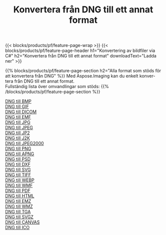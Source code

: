﻿---
title: Konvertera från DNG till ett annat format 
weight: 3920
url: /sv/net/conversion/from/dng 
lang: sv
langdirlevel: 2
locales: zh-hans,ja,it,ru,de,es,fr,nl,id,lt,pl,pt,vi,tr,ko,zh-hant,ar,hi,th,sv,cs,uk,he
description: Med Aspose.Imaging kan du enkelt konvertera från DNG till ett annat format
---

{{< blocks/products/pf/feature-page-wrap >}}
{{< blocks/products/pf/feature-page-header h1="Konvertering av bildfiler via C#" h2="Konvertera från DNG till ett annat format" downloadText="Ladda ner" >}}


{{% blocks/products/pf/feature-page-section  h2="Alla format som stöds för att konvertera från DNG" %}}
Med Aspose.Imaging kan du enkelt konvertera från DNG till ett annat format.
<br/>
Fullständig lista över omvandlingar som stöds:
{{% /blocks/products/pf/feature-page-section %}}
<div class="container-fluid productfamilypage bg-gray">
    <div class="convertypes bg-gray agp-content section">
        <div class="container">
		<div class="row other-converters">
		    <div class='col-md-2 other-converter remove-lp remove-rp'><a href="/imaging/sv/net/conversion/dng-to-bmp" >DNG till BMP</a></div><div class='col-md-2 other-converter remove-lp remove-rp'><a href="/imaging/sv/net/conversion/dng-to-gif" >DNG till GIF</a></div><div class='col-md-2 other-converter remove-lp remove-rp'><a href="/imaging/sv/net/conversion/dng-to-dicom" >DNG till DICOM</a></div><div class='col-md-2 other-converter remove-lp remove-rp'><a href="/imaging/sv/net/conversion/dng-to-emf" >DNG till EMF</a></div><div class='col-md-2 other-converter remove-lp remove-rp'><a href="/imaging/sv/net/conversion/dng-to-jpg" >DNG till JPG</a></div><div class='col-md-2 other-converter remove-lp remove-rp'><a href="/imaging/sv/net/conversion/dng-to-jpeg" >DNG till JPEG</a></div><div class='col-md-2 other-converter remove-lp remove-rp'><a href="/imaging/sv/net/conversion/dng-to-jp2" >DNG till JP2</a></div><div class='col-md-2 other-converter remove-lp remove-rp'><a href="/imaging/sv/net/conversion/dng-to-j2k" >DNG till J2K</a></div><div class='col-md-2 other-converter remove-lp remove-rp'><a href="/imaging/sv/net/conversion/dng-to-jpeg2000" >DNG till JPEG2000</a></div><div class='col-md-2 other-converter remove-lp remove-rp'><a href="/imaging/sv/net/conversion/dng-to-png" >DNG till PNG</a></div><div class='col-md-2 other-converter remove-lp remove-rp'><a href="/imaging/sv/net/conversion/dng-to-apng" >DNG till APNG</a></div><div class='col-md-2 other-converter remove-lp remove-rp'><a href="/imaging/sv/net/conversion/dng-to-psd" >DNG till PSD</a></div><div class='col-md-2 other-converter remove-lp remove-rp'><a href="/imaging/sv/net/conversion/dng-to-dxf" >DNG till DXF</a></div><div class='col-md-2 other-converter remove-lp remove-rp'><a href="/imaging/sv/net/conversion/dng-to-svg" >DNG till SVG</a></div><div class='col-md-2 other-converter remove-lp remove-rp'><a href="/imaging/sv/net/conversion/dng-to-tiff" >DNG till TIFF</a></div><div class='col-md-2 other-converter remove-lp remove-rp'><a href="/imaging/sv/net/conversion/dng-to-webp" >DNG till WEBP</a></div><div class='col-md-2 other-converter remove-lp remove-rp'><a href="/imaging/sv/net/conversion/dng-to-wmf" >DNG till WMF</a></div><div class='col-md-2 other-converter remove-lp remove-rp'><a href="/imaging/sv/net/conversion/dng-to-pdf" >DNG till PDF</a></div><div class='col-md-2 other-converter remove-lp remove-rp'><a href="/imaging/sv/net/conversion/dng-to-html" >DNG till HTML</a></div><div class='col-md-2 other-converter remove-lp remove-rp'><a href="/imaging/sv/net/conversion/dng-to-emz" >DNG till EMZ</a></div><div class='col-md-2 other-converter remove-lp remove-rp'><a href="/imaging/sv/net/conversion/dng-to-wmz" >DNG till WMZ</a></div><div class='col-md-2 other-converter remove-lp remove-rp'><a href="/imaging/sv/net/conversion/dng-to-tga" >DNG till TGA</a></div><div class='col-md-2 other-converter remove-lp remove-rp'><a href="/imaging/sv/net/conversion/dng-to-svgz" >DNG till SVGZ</a></div><div class='col-md-2 other-converter remove-lp remove-rp'><a href="/imaging/sv/net/conversion/dng-to-canvas" >DNG till CANVAS</a></div><div class='col-md-2 other-converter remove-lp remove-rp'><a href="/imaging/sv/net/conversion/dng-to-ico" >DNG till ICO</a></div>
                </div>
        </div>
    </div>
</div>
<br/>

